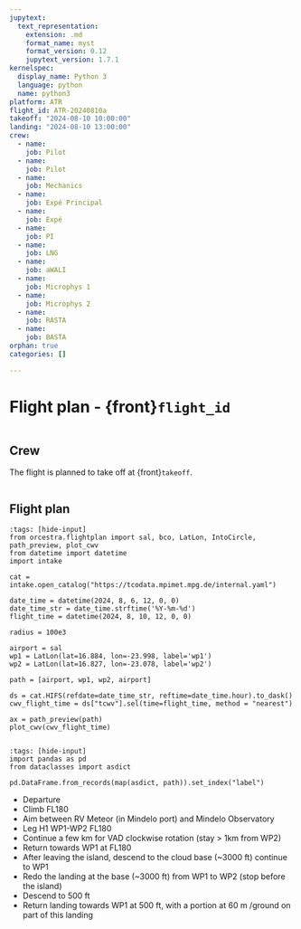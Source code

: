 ```yaml
---
jupytext:
  text_representation:
    extension: .md
    format_name: myst
    format_version: 0.12
    jupytext_version: 1.7.1
kernelspec:
  display_name: Python 3
  language: python
  name: python3
platform: ATR
flight_id: ATR-20240810a
takeoff: "2024-08-10 10:00:00"
landing: "2024-08-10 13:00:00"
crew:
  - name:
    job: Pilot
  - name: 
    job: Pilot
  - name: 
    job: Mechanics
  - name: 
    job: Expé Principal
  - name:  
    job: Expé 
  - name:  
    job: PI
  - name: 
    job: LNG
  - name: 
    job: aWALI
  - name: 
    job: Microphys 1
  - name: 
    job: Microphys 2
  - name: 
    job: RASTA
  - name: 
    job: BASTA
orphan: true
categories: []

---
```


# Flight plan - {front}`flight_id`

```{badges}
```

## Crew

The flight is planned to take off at {front}`takeoff`.

```{crew}
```

## Flight plan

```{code-cell} python3
:tags: [hide-input]
from orcestra.flightplan import sal, bco, LatLon, IntoCircle, path_preview, plot_cwv
from datetime import datetime
import intake

cat = intake.open_catalog("https://tcodata.mpimet.mpg.de/internal.yaml")

date_time = datetime(2024, 8, 6, 12, 0, 0)
date_time_str = date_time.strftime('%Y-%m-%d')
flight_time = datetime(2024, 8, 10, 12, 0, 0)

radius = 100e3

airport = sal
wp1 = LatLon(lat=16.884, lon=-23.998, label='wp1')
wp2 = LatLon(lat=16.827, lon=-23.078, label='wp2')

path = [airport, wp1, wp2, airport]

ds = cat.HIFS(refdate=date_time_str, reftime=date_time.hour).to_dask()
cwv_flight_time = ds["tcwv"].sel(time=flight_time, method = "nearest")

ax = path_preview(path)
plot_cwv(cwv_flight_time)


```

```{code-cell} python3
:tags: [hide-input]
import pandas as pd
from dataclasses import asdict

pd.DataFrame.from_records(map(asdict, path)).set_index("label")
```

* Departure
* Climb FL180
* Aim between RV Meteor (in Mindelo port) and Mindelo Observatory
* Leg H1 WP1-WP2 FL180
* Continue a few km for VAD clockwise rotation (stay > 1km from WP2)
* Return towards WP1 at FL180
* After leaving the island, descend to the cloud base (~3000 ft) continue to WP1
* Redo the landing at the base (~3000 ft) from WP1 to WP2 (stop before the island)
* Descend to 500 ft
* Return landing towards WP1 at 500 ft, with a portion at 60 m /ground on part of this landing